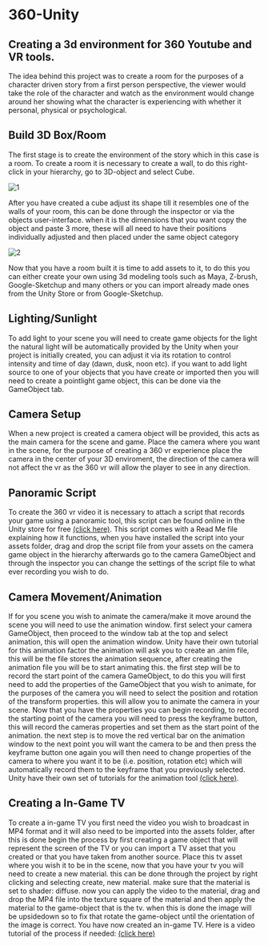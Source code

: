 # 360-Unity
## Creating a 3d environment for 360 Youtube and VR tools.
The idea behind this project was to create a room for the purposes of a character driven story
from a first person perspective, the viewer would take the role of the character and watch as the environment would change around her
showing what the character is experiencing with whether it personal, physical or psychological.
## Build 3D Box/Room
The first stage is to create the environment of the story which in this case is a room.
To create a room it is necessary to create a wall, to do this right-click in your hierarchy, go to 3D-object and select Cube.

![1](https://cloud.githubusercontent.com/assets/20883838/17837022/414c7214-67b0-11e6-8f5b-eb0b5090e1a2.png)

After you have created a cube adjust its shape till it resembles one of the walls of your room, this can be done through the inspector or via the objects user-interface.
when it is the dimensions that you want copy the object and paste 3 more, these will all need to have their positions
individually adjusted and then placed under the same object category

![2](https://cloud.githubusercontent.com/assets/20883838/17837024/43a7e886-67b0-11e6-9e44-db35f8a0657e.png)

Now that you have a room built it is time to add assets to it, to do this you can either create your own using 3d modeling tools such as Maya, Z-brush, Google-Sketchup
and many others or you can import already made ones from the Unity Store or from Google-Sketchup.
## Lighting/Sunlight
To add light to your scene you will need to create game objects for the light the natural light will be automatically provided by the Unity
when your project is initially created, you can adjust it via its rotation to control intensity and time of day (dawn, dusk, noon etc).
if you want to add light source to one of your objects that you have create or imported then you will need to create a pointlight game object, this can be done via the GameObject tab.
## Camera Setup
When a new project is created a camera object will be provided, this acts as the main camera for the scene and game.
Place the camera where you want in the scene, for the purpose of creating a 360 vr experience place the camera in the center of your 3D enviroment,
the direction of the camera will not affect the vr as the 360 vr will allow the player to see in any direction.
## Panoramic Script
To create the 360 vr video it is necessary to attach a script that records your game using a panoramic tool,
this script can be found online in the Unity store for free [(click here)](https://www.assetstore.unity3d.com/en/#!/content/38755). 
This script comes with a Read Me file explaining how it functions, when you have installed the script into your assets folder,
drag and drop the script file from your assets on the camera game object in the hierarchy afterwards go to the camera GameObject and
through the inspector you can change the settings of the script file to what ever recording you wish to do.
## Camera Movement/Animation
If for you scene you wish to animate the camera/make it move around the scene you will need to use the animation window.
first select your camera GameObject, then proceed to the window tab at the top and select animation, this will open the animation window. Unity have their own tutorial for this animation factor 
the animation will ask you to create an .anim file, this will be the file stores the animation sequence,
after creating the animation file you will be to start animating this.
the first step will be to record the start point of the camera GameObject,
to do this you will first need to add the properties of the GameObject that you wish to animate,
for the purposes of the camera you will need to select the position and rotation of the transform properties.
this will allow you to animate the camera in your scene. Now that you have the properties you can begin recording,
to record the starting point of the camera you will need to press the keyframe button,
this will record the cameras properties and set them as the start point of the animation.
the next step is to move the red vertical bar on the animation window to the next point you will want the camera to be and then press the keyframe
button one again you will then need to change properties of the camera to where you want it to be (i.e. position, rotation etc)
which will automatically record them to the keyframe that you previously selected.
Unity have their own set of tutorials for the animation tool [(click here)](https://unity3d.com/learn/tutorials/topics/animation/animation-view?playlist=17099).
## Creating a In-Game TV
To create a in-game TV you first need the video you wish to broadcast in MP4 format and it will also need to be imported into the assets folder,
after this is done begin the process by first creating a game object that will represent the screen of the TV or you can import a TV asset that you created or that you have taken from another source.
Place this tv asset where you wish it to be in the scene, now that you have your tv you will need to create a new material. this can be done through the project by right clicking and selecting create,
new material. make sure that the material is set to shader: diffuse. now you can apply the video to the material, drag and drop the MP4 file into the texture square of the material and then
apply the material to the game-object that is the tv. when this is done the image will be upsidedown so to fix that rotate the game-object until the orientation of the image is correct.
You have now created an in-game TV.
Here is a video tutorial of the process if needed: [(click here)](https://www.youtube.com/watch?v=-vd9Mdb2r34.)
